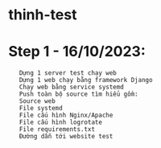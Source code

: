 # thinh-test
# Step 1 - 16/10/2023: 
       Dựng 1 server test chạy web
       Dựng 1 web chạy bằng framework Django
       Chạy web bằng service systemd
       Push toàn bộ source tìm hiểu gồm:
       Source web
       File systemd
       File cấu hình Nginx/Apache
       File cấu hình logrotate
       File requirements.txt
       Đường dẫn tới website test
